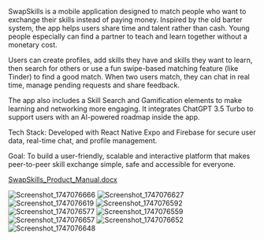 SwapSkills is a mobile application designed to match people who want to exchange their skills instead of paying money. Inspired by the old barter system, the app helps users share time and talent rather than cash. Young people especially can find a partner to teach and learn together without a monetary cost.

Users can create profiles, add skills they have and skills they want to learn, then search for others or use a fun swipe-based matching feature (like Tinder) to find a good match. When two users match, they can chat in real time, manage pending requests and share feedback.

The app also includes a Skill Search and Gamification elements to make learning and networking more engaging. It integrates ChatGPT 3.5 Turbo to support users with an AI-powered roadmap inside the app.

Tech Stack: Developed with React Native Expo and Firebase for secure user data, real-time chat, and profile management.

Goal: To build a user-friendly, scalable and interactive platform that makes peer-to-peer skill exchange simple, safe and accessible for everyone.

[SwapSkills_Product_Manual.docx](https://github.com/user-attachments/files/21069049/SwapSkills_Product_Manual.docx)

![Screenshot_1747076666](https://github.com/user-attachments/assets/74e70ce1-3a20-4a1d-81c4-13eae10bfc97)
![Screenshot_1747076627](https://github.com/user-attachments/assets/9ad36625-e558-4d18-832c-f6c5d72b7119)
![Screenshot_1747076619](https://github.com/user-attachments/assets/24000af0-c31a-4bcd-88d1-db54e272d277)
![Screenshot_1747076592](https://github.com/user-attachments/assets/98b4df05-51c4-40cb-a932-d974131b26a8)
![Screenshot_1747076577](https://github.com/user-attachments/assets/80559a85-1e1f-4faf-a95e-091188998ba7)
![Screenshot_1747076559](https://github.com/user-attachments/assets/439934cc-eb22-4c37-875e-eb4ffa379035)
![Screenshot_1747076657](https://github.com/user-attachments/assets/a8b451b2-2110-426e-a4df-038a6d9d89ec)
![Screenshot_1747076652](https://github.com/user-attachments/assets/addbf5fb-380f-47bf-bc23-20d7ed95e2b1)
![Screenshot_1747076648](https://github.com/user-attachments/assets/77bcb8e7-5728-4189-8af3-3d46cf6b407a)
